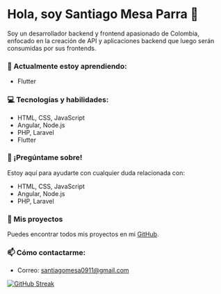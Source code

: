 # Hola, soy Santiago Mesa Parra 👋 

Soy un desarrollador backend y frontend apasionado de Colombia, enfocado en la creación de API y aplicaciones backend que luego serán consumidas por sus frontends.

### 🌱 Actualmente estoy aprendiendo:
- Flutter

### 💻 Tecnologías y habilidades:
- HTML, CSS, JavaScript
- Angular, Node.js
- PHP, Laravel
- Flutter

### 💬 ¡Pregúntame sobre!
Estoy aquí para ayudarte con cualquier duda relacionada con:
- HTML, CSS, JavaScript
- Angular, Node.js
- PHP, Laravel

### 📂 Mis proyectos
Puedes encontrar todos mis proyectos en mi [GitHub](https://github.com/SantiagoMesa0911).

### 📫 Cómo contactarme:
- Correo: santiagomesa0911@gmail.com

[![GitHub Streak](https://streak-stats.demolab.com?user=SantiagoMesa0911&theme=dracula&hide_border=true&date_format=j%20M%5B%20Y%5D)](https://git.io/streak-stats)
